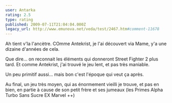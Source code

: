 ```yaml
---
user: Antarka
rating: 2.5
type: rating
published: 2009-07-11T21:04:04.000Z
legacy_url: http://www.emunova.net/veda/test/2467.htm#comment-11678
---
```

Ah tient v'la l'ancètre. COmme Antekrist, je l'ai découvert via Mame, y'a une dizaine d'années de cela.

Que dire... on reconnait les éléments qui donneront Street Fighter 2 plus tard. Et comme Antekrist, j'ai trouvé le jeu lent, et pas très maniable. 

Un peu primitif aussi... mais bon c'est l'époque qui veut ça après.

Au final, un jeu très moyen, qui as énormement vieilli je trouve, et pas en bien, en partie à cause de son petit frère et ses jumeaux (les Primes Alpha Turbo Sans Sucre EX Marvel ++)
